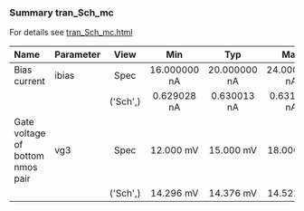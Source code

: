 ### Summary tran_Sch_mc

For details see <a href='tran_Sch_mc.html'>tran_Sch_mc.html</a>

|**Name**|**Parameter**|**View**|**Min** | **Typ** | **Max**|
|:---|:---|:---:|:---:|:---:|:---:|
|Bias current|ibias | Spec | 16.000000 nA | 20.000000 nA | 24.000000 nA |
| | | ('Sch',)|0.629028 nA | 0.630013 nA | 0.631800 nA |
|Gate voltage of bottom nmos pair|vg3 | Spec | 12.000 mV | 15.000 mV | 18.000 mV |
| | | ('Sch',)|14.296 mV | 14.376 mV | 14.522 mV |
